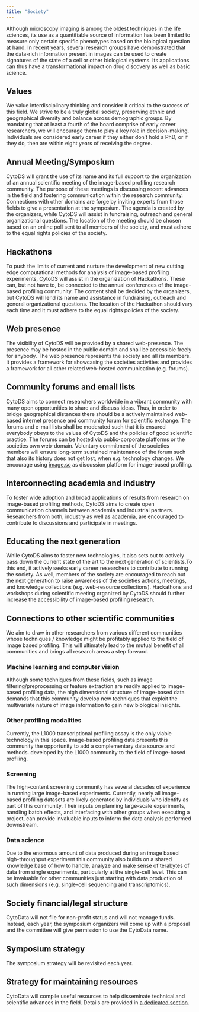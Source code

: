 ```yaml
---
title: "Society"
---
```


Although microscopy imaging is among the oldest techniques in the life sciences, its use as a quantifiable source of information has been limited to measure only certain specific phenotypes based on the biological question at hand. In recent years, several research groups have demonstrated that the data-rich information present in images can be used to create signatures of the state of a cell or other biological systems. Its applications can thus have a transformational impact on drug discovery as well as basic science.

## Values
We value interdisciplinary thinking and consider it critical to the success of this field. We strive to be a truly global society, preserving ethnic and geographical diversity and balance across demographic groups. By mandating that at least a fourth of the board comprise of early career researchers, we will encourage them to play a key role in decision-making. Individuals are considered early career if they either don’t hold a PhD, or if they do, then are within eight years of receiving the degree.

## Annual Meeting/Symposium
CytoDS will grant the use of its name and its full support to the organization of an annual scientific meeting of the image-based profiling research community. The purpose of these meetings is discussing recent advances in the field and fostering communication within the research community. Connections with other domains are forge by inviting experts from those fields to give a presentation at the symposium. The agenda is created by the organizers, while CytoDS will assist in fundraising, outreach and general organizational questions. The location of the meeting should be chosen based on an online poll sent to all members of the society, and must adhere to the equal rights policies of the society.

## Hackathons
To push the limits of current and nurture the development of new cutting edge computational methods for analysis of image-based profiling experiments, CytoDS will assist in the organization of Hackathons. These can, but not have to, be connected to the annual conferences of the image-based profiling community. The content shall be decided by the organizers, but CytoDS will lend its name and assistance in fundraising, outreach and general organizational questions. The location of the Hackathon should vary each time and it must adhere to the equal rights policies of the society.

## Web presence
The visibility of CytoDS will be provided by a shared web-presence. The presence may be hosted in the public domain and shall be accessible freely for anybody. The web presence represents the society and all its members. It provides a framework for showcasing the societies activities and provides a framework for all other related web-hosted communication (e.g. forums).

##  Community forums and email lists
CytoDS aims to connect researchers worldwide in a vibrant community with many open opportunities to share and discuss ideas. Thus, in order to bridge geographical distances there should be a actively maintained web-based internet presence and community forum for scientific exchange. The forums and e-mail lists shall be moderated such that it is ensured everybody obeys to the values of CytoDS and the policies of good scientific practice. The forums can be hosted via public-corporate platforms or the societies own web-domain. Voluntary commitment of the societies members will ensure long-term sustained maintenance of the forum such that also its history does not get lost, when e.g. technology changes. We encourage using [image.sc](https://forum.image.sc/) as discussion platform for image-based profiling. 

## Interconnecting academia and industry
To foster wide adoption and broad applications of results from research on image-based profiling methods, CytoDS aims to create open communication channels between academia and industrial partners. Researchers from both, industry as well as academia, are encouraged to contribute to discussions and participate in meetings. 

## Educating the next generation
While CytoDS aims to foster new technologies, it also sets out to actively pass down the current state of the art to the next generation of scientists.To this end, it actively seeks early career researchers to contribute to running the society. As well, members of the society are encouraged to reach out the next generation to raise awareness of the societies actions, meetings, and knowledge collections (e.g. web-resource collections). Hackathons and workshops during scientific meeting organized by CytoDS should further increase the accessibility of image-based profiling research.

## Connections to other scientific communities
We aim to draw in other researchers from various different communities whose techniques / knowledge might be profitably applied to the field of image based profiling. This will ultimately lead to the mutual benefit of all communities and brings all research areas a step forward. 

### Machine learning and computer vision
Although some techniques from these fields, such as image filtering/preprocessing or feature extraction are readily applied to image-based profiling data, the high dimensional structure of image-based data demands that this community develop new techniques that exploit the multivariate nature of image information to gain new biological insights.

### Other profiling modalities
Currently, the L1000 transcriptional profiling assay is the only viable technology in this space. Image-based profiling data presents this community the opportunity to add a complementary data source and methods. developed by the L1000 community to the field of image-based profiling.

### Screening
The high-content screening community has several decades of experience in running large image-based experiments. Currently, nearly all image-based profiling datasets are likely generated by individuals who identify as part of this community. Their inputs on planning large-scale experiments, handling batch effects, and interfacing with other groups when executing a project, can provide invaluable inputs to inform the data analysis performed downstream.

### Data science
Due to the enormous amount of data produced during an image based high-throughput experiment this community also builds on a shared knowledge base of how to handle, analyze and make sense of terabytes of data from single experiments, particularly at the single-cell level. This can be invaluable for other communities just starting with data production of such dimensions (e.g. single-cell sequencing and transcriptomics).

## Society financial/legal structure
CytoData will not file for non-profit status and will not manage funds. Instead, each year, the symposium organizers will come up with a proposal and the committee will give permission to use the CytoData name.

## Symposium strategy
The symposium strategy will be revisited each year. 

## Strategy for maintaining resources
CytoData will compile useful resources to help disseminate technical and scientific advances in the field. Details are provided in [a dedicated section](/resources).

